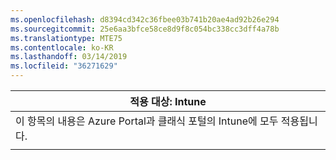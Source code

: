 ```yaml
---
ms.openlocfilehash: d8394cd342c36fbee03b741b20ae4ad92b26e294
ms.sourcegitcommit: 25e6aa3bfce58ce8d9f8c054bc338cc3dff4a78b
ms.translationtype: MTE75
ms.contentlocale: ko-KR
ms.lasthandoff: 03/14/2019
ms.locfileid: "36271629"
---
```

|                              적용 대상: Intune                               |
|-------------------------------------------------------------------------------|
| 이 항목의 내용은 Azure Portal과 클래식 포털의 Intune에 모두 적용됩니다. |
|                                                                               |

